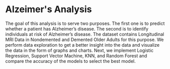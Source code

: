 # Alzeimer's Analysis

The goal of this analysis is to serve two purposes. 
The first one is to predict whether a patient has Alzheimer’s disease. 
The second is to identify individuals at risk of Alzheimer’s disease. 
The dataset contains Longitudinal MRI Data in Nondemented and Demented Older Adults for this purpose. 
We perform data exploration to get a better insight into the data and visualize the data in the form of graphs and charts. 
Next, we implement Logistic Regression, Support Vector Machine, KNN, and Random Forest and compare the accuracy of the models to select the best model.
